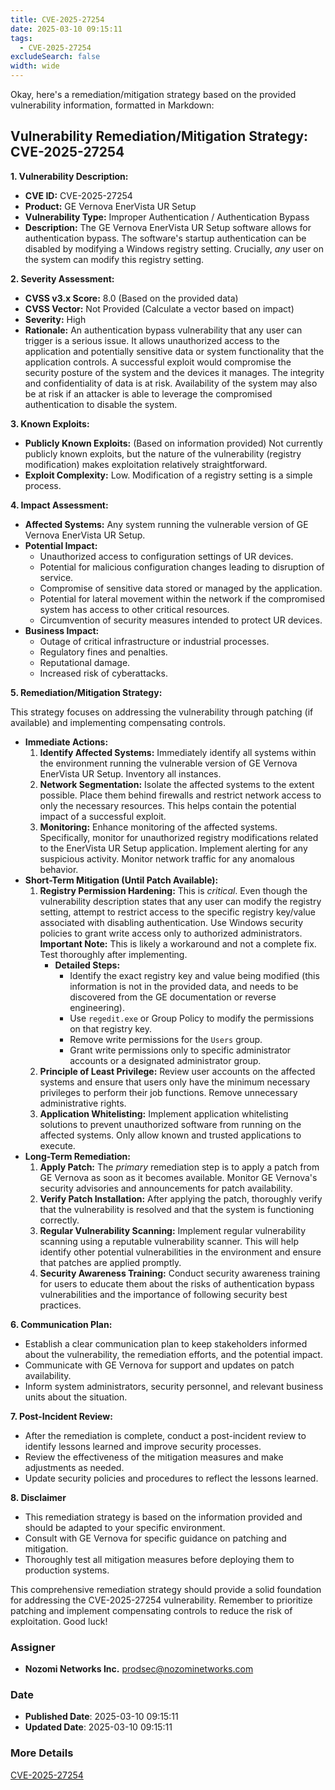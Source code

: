 ```yaml
---
title: CVE-2025-27254
date: 2025-03-10 09:15:11
tags:
  - CVE-2025-27254
excludeSearch: false
width: wide
---
```


Okay, here's a remediation/mitigation strategy based on the provided vulnerability information, formatted in Markdown:

## Vulnerability Remediation/Mitigation Strategy: CVE-2025-27254

**1. Vulnerability Description:**

*   **CVE ID:** CVE-2025-27254
*   **Product:** GE Vernova EnerVista UR Setup
*   **Vulnerability Type:** Improper Authentication / Authentication Bypass
*   **Description:**  The GE Vernova EnerVista UR Setup software allows for authentication bypass. The software's startup authentication can be disabled by modifying a Windows registry setting. Crucially, *any* user on the system can modify this registry setting.

**2. Severity Assessment:**

*   **CVSS v3.x Score:** 8.0 (Based on the provided data)
*   **CVSS Vector:** Not Provided (Calculate a vector based on impact)
*   **Severity:** High
*   **Rationale:**  An authentication bypass vulnerability that any user can trigger is a serious issue.  It allows unauthorized access to the application and potentially sensitive data or system functionality that the application controls. A successful exploit would compromise the security posture of the system and the devices it manages. The integrity and confidentiality of data is at risk. Availability of the system may also be at risk if an attacker is able to leverage the compromised authentication to disable the system.

**3. Known Exploits:**

*   **Publicly Known Exploits:**  (Based on information provided) Not currently publicly known exploits, but the nature of the vulnerability (registry modification) makes exploitation relatively straightforward.
*   **Exploit Complexity:** Low. Modification of a registry setting is a simple process.

**4. Impact Assessment:**

*   **Affected Systems:**  Any system running the vulnerable version of GE Vernova EnerVista UR Setup.
*   **Potential Impact:**
    *   Unauthorized access to configuration settings of UR devices.
    *   Potential for malicious configuration changes leading to disruption of service.
    *   Compromise of sensitive data stored or managed by the application.
    *   Potential for lateral movement within the network if the compromised system has access to other critical resources.
    *   Circumvention of security measures intended to protect UR devices.
*   **Business Impact:**
    *   Outage of critical infrastructure or industrial processes.
    *   Regulatory fines and penalties.
    *   Reputational damage.
    *   Increased risk of cyberattacks.

**5. Remediation/Mitigation Strategy:**

This strategy focuses on addressing the vulnerability through patching (if available) and implementing compensating controls.

*   **Immediate Actions:**
    1.  **Identify Affected Systems:**  Immediately identify all systems within the environment running the vulnerable version of GE Vernova EnerVista UR Setup.  Inventory all instances.
    2.  **Network Segmentation:**  Isolate the affected systems to the extent possible. Place them behind firewalls and restrict network access to only the necessary resources. This helps contain the potential impact of a successful exploit.
    3.  **Monitoring:**  Enhance monitoring of the affected systems.  Specifically, monitor for unauthorized registry modifications related to the EnerVista UR Setup application. Implement alerting for any suspicious activity. Monitor network traffic for any anomalous behavior.
*   **Short-Term Mitigation (Until Patch Available):**
    1.  **Registry Permission Hardening:**  This is *critical*. Even though the vulnerability description states that any user can modify the registry setting, attempt to restrict access to the specific registry key/value associated with disabling authentication.  Use Windows security policies to grant write access only to authorized administrators. **Important Note:** This is likely a workaround and not a complete fix. Test thoroughly after implementing.
        *   **Detailed Steps:**
            *   Identify the exact registry key and value being modified (this information is not in the provided data, and needs to be discovered from the GE documentation or reverse engineering).
            *   Use `regedit.exe` or Group Policy to modify the permissions on that registry key.
            *   Remove write permissions for the `Users` group.
            *   Grant write permissions only to specific administrator accounts or a designated administrator group.
    2.  **Principle of Least Privilege:** Review user accounts on the affected systems and ensure that users only have the minimum necessary privileges to perform their job functions.  Remove unnecessary administrative rights.
    3.  **Application Whitelisting:** Implement application whitelisting solutions to prevent unauthorized software from running on the affected systems.  Only allow known and trusted applications to execute.
*   **Long-Term Remediation:**
    1.  **Apply Patch:** The *primary* remediation step is to apply a patch from GE Vernova as soon as it becomes available.  Monitor GE Vernova's security advisories and announcements for patch availability.
    2.  **Verify Patch Installation:** After applying the patch, thoroughly verify that the vulnerability is resolved and that the system is functioning correctly.
    3.  **Regular Vulnerability Scanning:** Implement regular vulnerability scanning using a reputable vulnerability scanner. This will help identify other potential vulnerabilities in the environment and ensure that patches are applied promptly.
    4.  **Security Awareness Training:** Conduct security awareness training for users to educate them about the risks of authentication bypass vulnerabilities and the importance of following security best practices.

**6. Communication Plan:**

*   Establish a clear communication plan to keep stakeholders informed about the vulnerability, the remediation efforts, and the potential impact.
*   Communicate with GE Vernova for support and updates on patch availability.
*   Inform system administrators, security personnel, and relevant business units about the situation.

**7. Post-Incident Review:**

*   After the remediation is complete, conduct a post-incident review to identify lessons learned and improve security processes.
*   Review the effectiveness of the mitigation measures and make adjustments as needed.
*   Update security policies and procedures to reflect the lessons learned.

**8. Disclaimer**

*   This remediation strategy is based on the information provided and should be adapted to your specific environment.
*   Consult with GE Vernova for specific guidance on patching and mitigation.
*   Thoroughly test all mitigation measures before deploying them to production systems.

This comprehensive remediation strategy should provide a solid foundation for addressing the CVE-2025-27254 vulnerability. Remember to prioritize patching and implement compensating controls to reduce the risk of exploitation. Good luck!

### Assigner
- **Nozomi Networks Inc.** <prodsec@nozominetworks.com>

### Date
- **Published Date**: 2025-03-10 09:15:11
- **Updated Date**: 2025-03-10 09:15:11

### More Details
[CVE-2025-27254](https://www.cvedetails.com/cve/CVE-2025-27254)